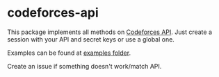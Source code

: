 # codeforces-api

This package implements all methods on [Codeforces API](https://codeforces.com/apiHelp). Just create a session with your API and secret keys or use a global one.

Examples can be found at [examples folder](examples).

Create an issue if something doesn't work/match API.
